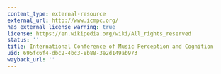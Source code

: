 ```yaml
---
content_type: external-resource
external_url: http://www.icmpc.org/
has_external_license_warning: true
license: https://en.wikipedia.org/wiki/All_rights_reserved
status: ''
title: International Conference of Music Perception and Cognition
uid: 695fc6f4-dbc2-4bc3-8b88-3e2d149ab973
wayback_url: ''
---
```

